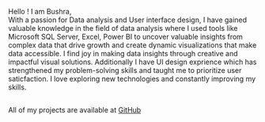

Hello ! I am Bushra, <br>
With a passion for Data analysis and User interface design, I have gained valuable knowledge in the field of data analysis where I used tools like Microsoft SQL Server, Excel, Power BI to uncover valuable insights from complex data that drive growth and create dynamic visualizations that make data accessible. I find joy in making data insights through creative and impactful visual solutions. Additionally I have UI design exprience which  has strengthened my problem-solving skills and taught me to prioritize user saticfaction. I love exploring new technologies and constantly improving my skills.

## 

All of my projects are available at <a href="https://github.com/Bushra1216?tab=repositories" target="_blank">GitHub</a></p> <br><br>




